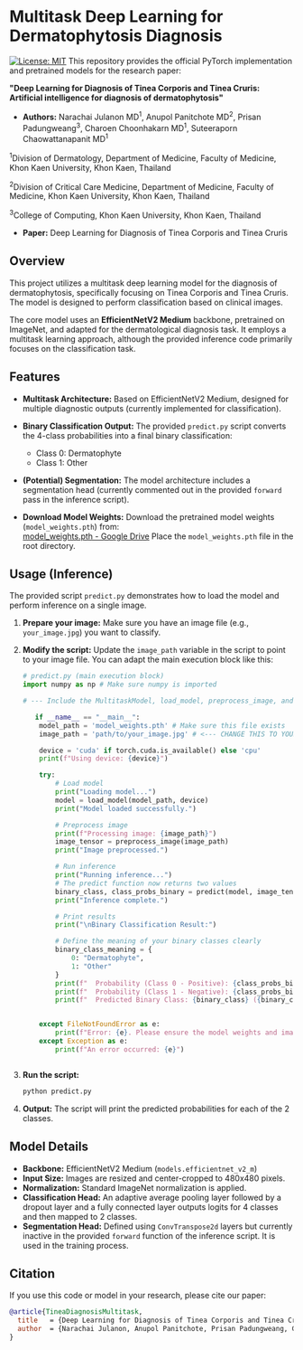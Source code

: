 # Multitask Deep Learning for Dermatophytosis Diagnosis

[![License: MIT](https://img.shields.io/badge/License-MIT-yellow.svg)](https://opensource.org/licenses/MIT) This repository provides the official PyTorch implementation and pretrained models for the research paper:

**"Deep Learning for Diagnosis of Tinea Corporis and Tinea Cruris: Artificial intelligence for diagnosis of dermatophytosis"**

* **Authors:** Narachai Julanon MD<sup>1</sup>, Anupol Panitchote MD<sup>2</sup>, Prisan Padungweang<sup>3</sup>, Charoen Choonhakarn MD<sup>1</sup>, Suteeraporn Chaowattanapanit MD<sup>1</sup>

<sup>1</sup>Division of Dermatology, Department of Medicine, Faculty of Medicine, Khon Kaen University, Khon Kaen, Thailand

<sup>2</sup>Division of Critical Care Medicine, Department of Medicine, Faculty of Medicine, Khon Kaen University, Khon Kaen, Thailand

<sup>3</sup>College of Computing, Khon Kaen University, Khon Kaen, Thailand

* **Paper:** Deep Learning for Diagnosis of Tinea Corporis and Tinea Cruris


## Overview

This project utilizes a multitask deep learning model for the diagnosis of dermatophytosis, specifically focusing on Tinea Corporis and Tinea Cruris. The model is designed to perform classification based on clinical images.

The core model uses an **EfficientNetV2 Medium** backbone, pretrained on ImageNet, and adapted for the dermatological diagnosis task. It employs a multitask learning approach, although the provided inference code primarily focuses on the classification task.

## Features

* **Multitask Architecture:** Based on EfficientNetV2 Medium, designed for multiple diagnostic outputs (currently implemented for classification).
* **Binary Classification Output:** The provided `predict.py` script converts the 4-class probabilities into a final binary classification:
    * Class 0: Dermatophyte
    * Class 1: Other
* **(Potential) Segmentation:** The model architecture includes a segmentation head (currently commented out in the provided `forward` pass in the inference script). 

* **Download Model Weights:**
    Download the pretrained model weights (`model_weights.pth`) from:  
    [model_weights.pth - Google Drive](https://drive.google.com/file/d/1HmNw-HUnVZiwWpCZKOltnD_gHjHUI0aL/view?usp=drive_link)
    Place the `model_weights.pth` file in the root directory.

## Usage (Inference)

The provided script `predict.py` demonstrates how to load the model and perform inference on a single image.

1.  **Prepare your image:** Make sure you have an image file (e.g., `your_image.jpg`) you want to classify.
2.  **Modify the script:** Update the `image_path` variable in the script to point to your image file. You can adapt the main execution block like this:

    ```python
    # predict.py (main execution block)
    import numpy as np # Make sure numpy is imported

    # --- Include the MultitaskModel, load_model, preprocess_image, and predict functions here ---

       if __name__ == "__main__":
        model_path = 'model_weights.pth' # Make sure this file exists
        image_path = 'path/to/your_image.jpg' # <--- CHANGE THIS TO YOUR IMAGE PATH

        device = 'cuda' if torch.cuda.is_available() else 'cpu'
        print(f"Using device: {device}")

        try:
            # Load model
            print("Loading model...")
            model = load_model(model_path, device)
            print("Model loaded successfully.")

            # Preprocess image
            print(f"Processing image: {image_path}")
            image_tensor = preprocess_image(image_path)
            print("Image preprocessed.")

            # Run inference
            print("Running inference...")
            # The predict function now returns two values
            binary_class, class_probs_binary = predict(model, image_tensor, device)
            print("Inference complete.")

            # Print results
            print("\nBinary Classification Result:")

            # Define the meaning of your binary classes clearly
            binary_class_meaning = {
                0: "Dermatophyte", 
                1: "Other"
            }
            print(f"  Probability (Class 0 - Positive): {class_probs_binary[0]:.4f}")
            print(f"  Probability (Class 1 - Negative): {class_probs_binary[1]:.4f}")
            print(f"  Predicted Binary Class: {binary_class} ({binary_class_meaning[binary_class]})")


        except FileNotFoundError as e:
            print(f"Error: {e}. Please ensure the model weights and image file exist at the specified paths.")
        except Exception as e:
            print(f"An error occurred: {e}")

    ```
    ```

3.  **Run the script:**
    ```bash
    python predict.py
    ```

4.  **Output:** The script will print the predicted probabilities for each of the 2 classes.

## Model Details

* **Backbone:** EfficientNetV2 Medium (`models.efficientnet_v2_m`)
* **Input Size:** Images are resized and center-cropped to 480x480 pixels.
* **Normalization:** Standard ImageNet normalization is applied.
* **Classification Head:** An adaptive average pooling layer followed by a dropout layer and a fully connected layer outputs logits for 4 classes and then mapped to 2 classes.
* **Segmentation Head:** Defined using `ConvTranspose2d` layers but currently inactive in the provided `forward` function of the inference script. It is used in the training process.

## Citation

If you use this code or model in your research, please cite our paper:

```bibtex
@article{TineaDiagnosisMultitask, 
  title   = {Deep Learning for Diagnosis of Tinea Corporis and Tinea Cruris},
  author  = {Narachai Julanon, Anupol Panitchote, Prisan Padungweang, Charoen Choonhakarn, Suteeraporn Chaowattanapanit},
}
